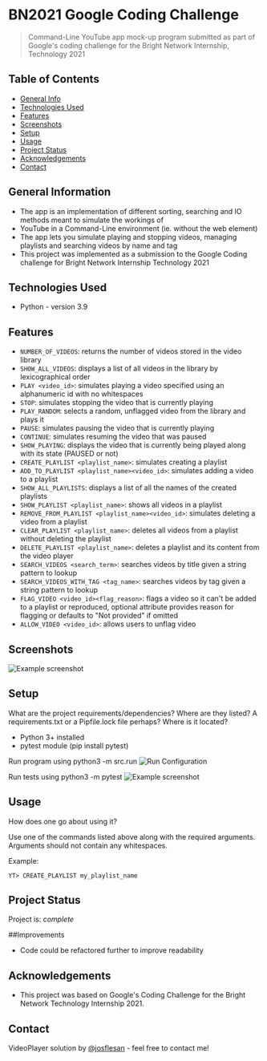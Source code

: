 # BN2021 Google Coding Challenge
> Command-Line YouTube app mock-up program submitted as part of Google's coding challenge for the
> Bright Network Internship, Technology 2021

## Table of Contents
* [General Info](#general-information)
* [Technologies Used](#technologies-used)
* [Features](#features)
* [Screenshots](#screenshots)
* [Setup](#setup)
* [Usage](#usage)
* [Project Status](#project-status)
* [Acknowledgements](#acknowledgements)
* [Contact](#contact)


## General Information
- The app is an implementation of different sorting, searching and IO methods meant to simulate the workings of
- YouTube in a Command-Line environment (ie. without the web element)
- The app lets you simulate playing and stopping videos, managing playlists and searching videos by name and tag
- This project was implemented as a submission to the Google Coding challenge for Bright Network Internship Technology 2021


## Technologies Used
- Python - version 3.9


## Features
- `NUMBER_OF_VIDEOS`: returns the number of videos stored in the video library
- `SHOW_ALL_VIDEOS`: displays a list of all videos in the library by lexicographical order
- `PLAY <video_id>`: simulates playing a video specified using an alphanumeric id with no whitespaces
- `STOP`: simulates stopping the video that is currently playing
- `PLAY_RANDOM`: selects a random, unflagged video from the library and plays it
- `PAUSE`: simulates pausing the video that is currently playing
- `CONTINUE`: simulates resuming the video that was paused
- `SHOW_PLAYING`: displays the video that is currently being played along with its state (PAUSED or not)
- `CREATE_PLAYLIST <playlist_name>`: simulates creating a playlist 
- `ADD_TO_PLAYLIST <playlist_name><video_id>`: simulates adding a video to a playlist
- `SHOW_ALL_PLAYLISTS`: displays a list of all the names of the created playlists
- `SHOW_PLAYLIST <playlist_name>`: shows all videos in a playlist
- `REMOVE_FROM_PLAYLIST <playlist_name><video_id>`: simulates deleting a video from a playlist
- `CLEAR_PLAYLIST <playlist_name>`: deletes all videos from a playlist without deleting the playlist
- `DELETE_PLAYLIST <playlist_name>`: deletes a playlist and its content from the video player
- `SEARCH_VIDEOS <search_term>`: searches videos by title given a string pattern to lookup
- `SEARCH_VIDEOS_WITH_TAG <tag_name>`: searches videos by tag given a string pattern to lookup
- `FLAG_VIDEO <video_id><flag_reason>`: flags a video so it can't be added to a playlist or reproduced, optional attribute provides reason for flagging or defaults to "Not provided" if omitted
- `ALLOW_VIDEO <video_id>`: allows users to unflag video 


## Screenshots
![Example screenshot](https://github.com/josflesan/BN2021-Google-Coding-Challenge/main/python/img/Use%20Case.png)


## Setup
What are the project requirements/dependencies? Where are they listed? A requirements.txt or a Pipfile.lock file perhaps? Where is it located?

- Python 3+ installed
- pytest module (pip install pytest)

Run program using python3 -m src.run
![Run Configuration](https://github.com/josflesan/BN2021-Google-Coding-Challenge/main/python/img/Run%20Config.png)

Run tests using python3 -m pytest 
![Example screenshot](https://github.com/josflesan/BN2021-Google-Coding-Challenge/main/python/img/Test%20Config.png)


## Usage
How does one go about using it?

Use one of the commands listed above along with the required arguments.
Arguments should not contain any whitespaces.

Example:

`YT> CREATE_PLAYLIST my_playlist_name`


## Project Status
Project is:  _complete_


##Improvements

- Code could be refactored further to improve readability


## Acknowledgements

- This project was based on Google's Coding Challenge for the Bright Network Technology Internship 2021.


## Contact
VideoPlayer solution by [@josflesan](josue.fle.sanc@gmail.com) - feel free to contact me!
